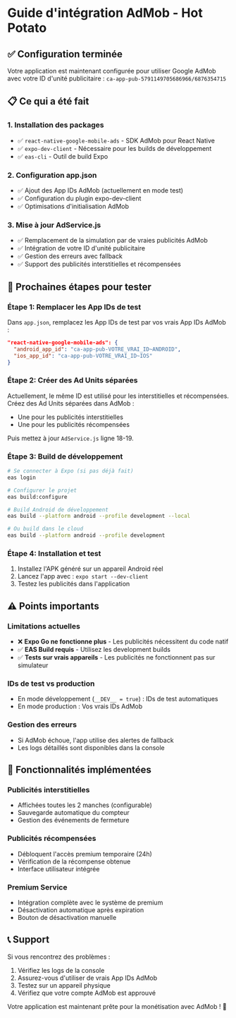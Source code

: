# Guide d'intégration AdMob - Hot Potato

## ✅ Configuration terminée

Votre application est maintenant configurée pour utiliser Google AdMob avec votre ID d'unité publicitaire : `ca-app-pub-5791149705686966/6876354715`

## 📋 Ce qui a été fait

### 1. Installation des packages
- ✅ `react-native-google-mobile-ads` - SDK AdMob pour React Native
- ✅ `expo-dev-client` - Nécessaire pour les builds de développement
- ✅ `eas-cli` - Outil de build Expo

### 2. Configuration app.json
- ✅ Ajout des App IDs AdMob (actuellement en mode test)
- ✅ Configuration du plugin expo-dev-client
- ✅ Optimisations d'initialisation AdMob

### 3. Mise à jour AdService.js
- ✅ Remplacement de la simulation par de vraies publicités AdMob
- ✅ Intégration de votre ID d'unité publicitaire
- ✅ Gestion des erreurs avec fallback
- ✅ Support des publicités interstitielles et récompensées

## 🚀 Prochaines étapes pour tester

### Étape 1: Remplacer les App IDs de test
Dans `app.json`, remplacez les App IDs de test par vos vrais App IDs AdMob :
```json
"react-native-google-mobile-ads": {
  "android_app_id": "ca-app-pub-VOTRE_VRAI_ID~ANDROID",
  "ios_app_id": "ca-app-pub-VOTRE_VRAI_ID~IOS"
}
```

### Étape 2: Créer des Ad Units séparées
Actuellement, le même ID est utilisé pour les interstitielles et récompensées. Créez des Ad Units séparées dans AdMob :
- Une pour les publicités interstitielles
- Une pour les publicités récompensées

Puis mettez à jour `AdService.js` ligne 18-19.

### Étape 3: Build de développement
```bash
# Se connecter à Expo (si pas déjà fait)
eas login

# Configurer le projet
eas build:configure

# Build Android de développement
eas build --platform android --profile development --local

# Ou build dans le cloud
eas build --platform android --profile development
```

### Étape 4: Installation et test
1. Installez l'APK généré sur un appareil Android réel
2. Lancez l'app avec : `expo start --dev-client`
3. Testez les publicités dans l'application

## ⚠️ Points importants

### Limitations actuelles
- ❌ **Expo Go ne fonctionne plus** - Les publicités nécessitent du code natif
- ✅ **EAS Build requis** - Utilisez les development builds
- ✅ **Tests sur vrais appareils** - Les publicités ne fonctionnent pas sur simulateur

### IDs de test vs production
- En mode développement (`__DEV__ = true`) : IDs de test automatiques
- En mode production : Vos vrais IDs AdMob

### Gestion des erreurs
- Si AdMob échoue, l'app utilise des alertes de fallback
- Les logs détaillés sont disponibles dans la console

## 🎯 Fonctionnalités implémentées

### Publicités interstitielles
- Affichées toutes les 2 manches (configurable)
- Sauvegarde automatique du compteur
- Gestion des événements de fermeture

### Publicités récompensées
- Débloquent l'accès premium temporaire (24h)
- Vérification de la récompense obtenue
- Interface utilisateur intégrée

### Premium Service
- Intégration complète avec le système de premium
- Désactivation automatique après expiration
- Bouton de désactivation manuelle

## 📞 Support

Si vous rencontrez des problèmes :
1. Vérifiez les logs de la console
2. Assurez-vous d'utiliser de vrais App IDs AdMob
3. Testez sur un appareil physique
4. Vérifiez que votre compte AdMob est approuvé

Votre application est maintenant prête pour la monétisation avec AdMob ! 🎉